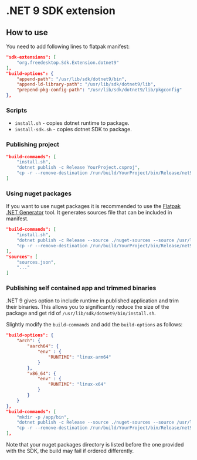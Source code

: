 # .NET 9 SDK extension

## How to use
You need to add following lines to flatpak manifest:

```json
"sdk-extensions": [
    "org.freedesktop.Sdk.Extension.dotnet9"
],
"build-options": {
    "append-path": "/usr/lib/sdk/dotnet9/bin",
    "append-ld-library-path": "/usr/lib/sdk/dotnet9/lib",
    "prepend-pkg-config-path": "/usr/lib/sdk/dotnet9/lib/pkgconfig"
},
```

###  Scripts
* `install.sh` - copies dotnet runtime to package.
* `install-sdk.sh` - copies dotnet SDK to package.

### Publishing project

```json
"build-commands": [
    "install.sh",
    "dotnet publish -c Release YourProject.csproj",
    "cp -r --remove-destination /run/build/YourProject/bin/Release/net9.0/publish/ /app/bin/",
]
```

### Using nuget packages
If you want to use nuget packages it is recommended to use the [Flatpak .NET Generator](https://github.com/flatpak/flatpak-builder-tools/tree/master/dotnet) tool. It generates sources file that can be included in manifest.

```json
"build-commands": [
    "install.sh",
    "dotnet publish -c Release --source ./nuget-sources --source /usr/lib/sdk/dotnet9/nuget/packages YourProject.csproj",
    "cp -r --remove-destination /run/build/YourProject/bin/Release/net9.0/publish/ /app/bin/"
],
"sources": [
    "sources.json",
    "..."
]
```

### Publishing self contained app and trimmed binaries
.NET 9 gives option to include runtime in published application and trim their binaries. This allows you to significantly reduce the size of the package and get rid of `/usr/lib/sdk/dotnet9/bin/install.sh`. 

Slightly modify the `build-commands` and add the `build-options` as follows:

```json
"build-options": {
    "arch": {
        "aarch64": {
            "env" : {
                "RUNTIME": "linux-arm64"
            }
        },
        "x86_64": {
            "env" : {
                "RUNTIME": "linux-x64"
            }
        }
    }
},
"build-commands": [
    "mkdir -p /app/bin",
    "dotnet publish -c Release --source ./nuget-sources --source /usr/lib/sdk/dotnet9/nuget/packages YourProject.csproj --runtime $RUNTIME --self-contained true",
    "cp -r --remove-destination /run/build/YourProject/bin/Release/net9.0/$RUNTIME/publish/* /app/bin/",
],
```

Note that your nuget packages directory is listed before the one provided with the SDK, the build may fail if ordered differently.
